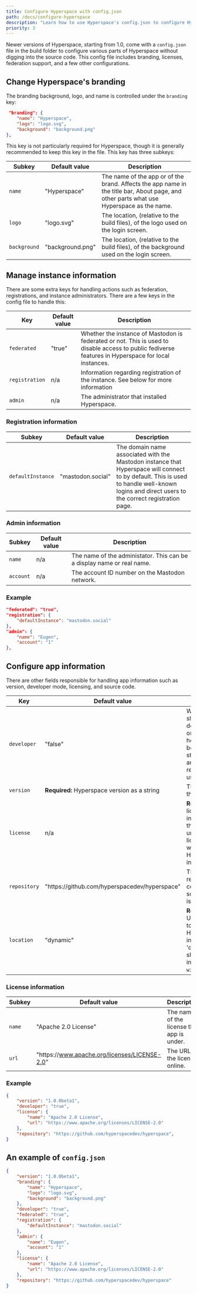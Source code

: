 ```yaml
---
title: Configure Hyperspace with config.json
path: /docs/configure-hyperspace
description: "Learn how to use Hyperspace's config.json to configure Hyperspace."
priority: 3
---
```

Newer versions of Hyperspace, starting from 1.0, come with a `config.json` file in the build folder to configure various parts of Hyperspace without digging into the source code. This config file includes branding, licenses, federation support, and a few other configurations.

## Change Hyperspace's branding

The branding background, logo, and name is controlled under the `branding` key:

```json
 "branding": {
    "name": "Hyperspace",
    "logo": "logo.svg",
    "background": "background.png"
},
```

This key is not particularly required for Hyperspace, though it is generally recommended to keep this key in the file. This key has three subkeys:

| Subkey | Default value | Description |
| -- | -- | -- |
| `name` | "Hyperspace" | The name of the app or of the brand. Affects the app name in the title bar, About page, and other parts what use Hyperspace as the name. |
| `logo` | "logo.svg" | The location, (relative to the build files), of the logo used on the login screen. |
| `background` | "background.png" | The location, (relative to the build files), of the background used on the login screen. |

## Manage instance information

There are some extra keys for handling actions such as federation, registrations, and instance administrators. There are a few keys in the config file to handle this:

| Key | Default value | Description |
| -- | -- | -- |
| `federated` | "true" | Whether the instance of Mastodon is federated or not. This is used to disable access to public fediverse features in Hyperspace for local instances. |
| `registration` | n/a | Information regarding registration of the instance. See below for more information |
| `admin` | n/a | The administrator that installed Hyperspace. |

### Registration information

| Subkey | Default value | Description |
| -- | -- | -- |
| `defaultInstance` | "mastodon.social" | The domain name associated with the Mastodon instance that Hyperspace will connect to by default. This is used to handle well-known logins and direct users to the correct registration page. |

### Admin information

| Subkey | Default value | Description |
| -- | -- | -- |
| `name` | n/a | The name of the administator. This can be a display name or real name. |
| `account` | n/a | The account ID number on the Mastodon network. |

### Example

```json
"federated": "true",
"registration": {
    "defaultInstance": "mastodon.social"
},
"admin": {
    "name": "Eugen",
    "account": "1"
},
```

## Configure app information

There are other fields responsible for handling app information such as version, developer mode, licensing, and source code.

| Key | Default value | Description |
| -- | -- | -- |
| `developer` | "false" | Whether the app should be run in developer mode or not. This helps distinguish between a stable release and a beta release for users. |
| `version` | **Required:** Hyperspace version as a string | The version of the application. |
| `license` | n/a | **Required:** The license information for the app, if it falls under a different license than what Hyperspace includes. |
| `repository` | "https&#58;//github.com/hyperspacedev/hyperspace" | The URL to the repository containing the source code if it is open-source. |
| `location` | "dynamic" | **Required:** The URL that points to your Hyperspace installation, or 'dynamic' if it should be inferred from `window.location`. |

### License information
| Subkey | Default value | Description |
| -- | -- | -- |
| `name` | "Apache 2.0 License" | The name of the license the app is under. |
| `url` | "https&#58;//www.apache.org/licenses/LICENSE-2.0" | The URL to the license online. |

### Example

```json
{
    "version": "1.0.0beta1",
    "developer": "true",
    "license": {
        "name": "Apache 2.0 License",
        "url": "https://www.apache.org/licenses/LICENSE-2.0"
    },
    "repository": "https://github.com/hyperspacedev/hyperspace",
}
```

## An example of `config.json`

```json
{
    "version": "1.0.0beta1",
    "branding": {
        "name": "Hyperspace",
        "logo": "logo.svg",
        "background": "background.png"
    },
    "developer": "true",
    "federated": "true",
    "registration": {
        "defaultInstance": "mastodon.social"
    },
    "admin": {
        "name": "Eugen",
        "account": "1"
    },
    "license": {
        "name": "Apache 2.0 License",
        "url": "https://www.apache.org/licenses/LICENSE-2.0"
    },
    "repository": "https://github.com/hyperspacedev/hyperspace"
}
```